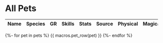 # All Pets

<div class="pet-wrap" markdown>

| Name | Species | GR | Skills | Stats | Source | Physical | Magical | Elemental |
| ---- | ------  | -- | ------ | ----- | ------ | -------- | ------- | --------- |
{%- for pet in pets %}
{{ macros.pet_row(pet) }}
{%- endfor %}

</div>